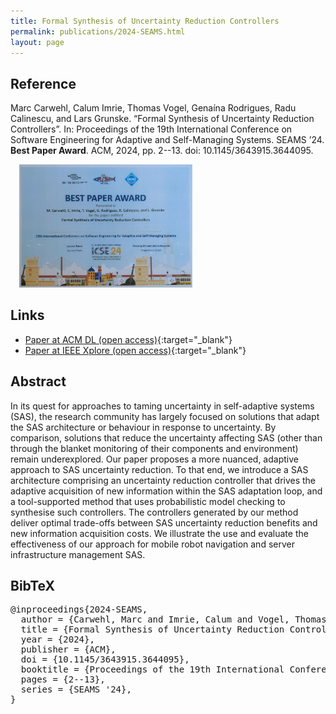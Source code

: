 ```yaml
---
title: Formal Synthesis of Uncertainty Reduction Controllers
permalink: publications/2024-SEAMS.html
layout: page
---
```


## Reference
Marc Carwehl, Calum Imrie, Thomas Vogel, Genaína Rodrigues, Radu Calinescu, and Lars Grunske. “Formal Synthesis of Uncertainty Reduction Controllers”. In: Proceedings of the 19th International Conference on Software Engineering for Adaptive and Self-Managing Systems. SEAMS ’24. __Best Paper Award__. ACM, 2024, pp. 2--13. doi: 10.1145/3643915.3644095.

<a href="/assets/img/2024-SEAMS-BestPaperAward.jpg"><img src="/assets/img/2024-SEAMS-BestPaperAward.jpg" alt="SEAMS 2024 Best Paper Award" style="width: 55%; margin-top: 0em; margin-left: 1em;"/></a>


## Links
* [Paper at ACM DL (open access)](https://doi.org/10.1145/3643915.3644095){:target="_blank"}
* [Paper at IEEE Xplore (open access)](https://ieeexplore.ieee.org/document/10556264){:target="_blank"}

## Abstract
In its quest for approaches to taming uncertainty in self-adaptive systems (SAS), the research community has largely focused on solutions that adapt the SAS architecture or behaviour in response to uncertainty. By comparison, solutions that reduce the uncertainty affecting SAS (other than through the blanket monitoring of their components and environment) remain underexplored. Our paper proposes a more nuanced, adaptive approach to SAS uncertainty reduction. To that end, we introduce a SAS architecture comprising an uncertainty reduction controller that drives the adaptive acquisition of new information within the SAS adaptation loop, and a tool-supported method that uses probabilistic model checking to synthesise such controllers. The controllers generated by our method deliver optimal trade-offs between SAS uncertainty reduction benefits and new information acquisition costs. We illustrate the use and evaluate the effectiveness of our approach for mobile robot navigation and server infrastructure management SAS.

## BibTeX

<div class="bibtex">
<pre>@inproceedings{2024-SEAMS,
  author = {Carwehl, Marc and Imrie, Calum and Vogel, Thomas and Rodrigues, Genaína and Calinescu, Radu and Grunske, Lars},
  title = {Formal Synthesis of Uncertainty Reduction Controllers},
  year = {2024},
  publisher = {ACM},
  doi = {10.1145/3643915.3644095},
  booktitle = {Proceedings of the 19th International Conference on Software Engineering for Adaptive and Self-Managing Systems},
  pages = {2--13},
  series = {SEAMS '24},
}</pre>
</div>
